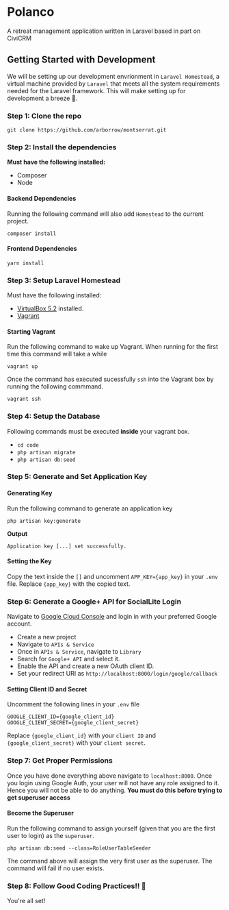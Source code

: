 # Polanco
A retreat management application written in Laravel based in part on CiviCRM

## Getting Started with Development
We will be setting up our development envrionment in `Laravel Homestead`, a virtual machine provided by `Laravel` that meets all the system requirements needed for the Laravel framework. This will make setting up for development a breeze 💨.

### Step 1: Clone the repo
```
git clone https://github.com/arborrow/montserrat.git
```

### Step 2: Install the dependencies
**Must have the following installed:**
* Composer
* Node
#### Backend Dependencies
Running the following command will also add `Homestead` to the current project.
```
composer install
```
#### Frontend Dependencies
```
yarn install
```

### Step 3: Setup Laravel Homestead
Must have the following installed:
* [VirtualBox 5.2](https://www.virtualbox.org/wiki/Downloads) installed.
* [Vagrant](https://www.vagrantup.com/downloads.html)

#### Starting Vagrant
Run the following command to wake up Vagrant. When running for the first time this command will take a while
```
vagrant up
```
Once the command has executed sucessfully `ssh` into the Vagrant box by running the following commmand.
```
vagrant ssh
```

### Step 4: Setup the Database
Following commands must be executed **inside** your vagrant box.
* `cd code`
* `php artisan migrate`
* `php artisan db:seed` 

### Step 5: Generate and Set Application Key
#### Generating Key
Run the following command to generate an application key
```
php artisan key:generate
```
**Output**
```
Application key [...] set successfully.
```
#### Setting the Key
Copy the text inside the `[]` and uncomment `APP_KEY={app_key}` in your `.env` file. Replace `{app_key}` with the copied text.

### Step 6: Generate a Google+ API for SocialLite Login
Navigate to [Google Cloud Console](https://console.cloud.google.com/) and login in with your preferred Google account.

* Create a new project
* Navigate to `APIs & Service`
* Once in `APIs & Service`, navigate to `Library`
* Search for `Google+ API` and select it.
* Enable the API and create a new OAuth client ID.
* Set your redirect URI as `http://localhost:8000/login/google/callback`

#### Setting Client ID and Secret
Uncomment the following lines in your `.env` file
```
GOOGLE_CLIENT_ID={google_client_id}
GOOGLE_CLIENT_SECRET={google_client_secret}
```
Replace `{google_client_id}` with your `client ID` and `{google_client_secret}` with your `client secret`.

### Step 7: Get Proper Permissions
Once you have done everything above navigate to `localhost:8000`. Once you login using Google Auth, your user will not have any role assigned to it. Hence you will not be able to do anything. **You must do this before trying to get superuser access**

#### Become the Superuser
Run the following command to assign yourself (given that you are the first user to login) as the `superuser`.
```
php artisan db:seed --class=RoleUserTableSeeder
```
The command above will assign the very first user as the superuser. The command will fail if no user exists.

### Step 8: Follow Good Coding Practices!! 🤗
You're all set!